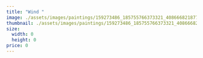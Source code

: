 ```yaml
---
title: "Wind "
image: ./assets/images/paintings/159273486_185755766373321_4086668218777786326_n.jpg
thumbnail: ./assets/images/paintings/159273486_185755766373321_4086668218777786326_n.jpg.png
size:
  width: 0
  height: 0
price: 0
---
```

